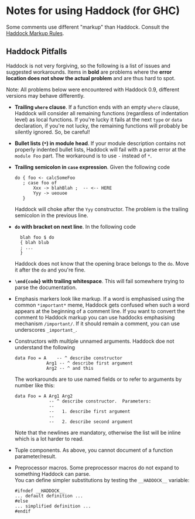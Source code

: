 # Notes for using Haddock (for GHC)



Some comments use different "markup" than Haddock.  Consult the [
Haddock Markup Rules](http://www.haskell.org/haddock/doc/html/ch03s08.html).


## Haddock Pitfalls



Haddock is not very forgiving, so the following is a list of issues and suggested workarounds.  Items in **bold** are problems where the **error location does not show the actual problem** and are thus hard to spot.  



Note: All problems below were encountered with Haddock 0.9, different versions may behave differently.


- **Trailing `where` clause**.  If a function ends with an empty `where` clause, Haddock will consider all remaining functions (regardless of indentation level) as local functions.  If you're lucky it fails at the next `type` or `data` declaration, if you're not lucky, the remaining functions will probably be silently ignored.  So, be careful!

- **Bullet lists (`*`) in module head**.  If your module description contains not properly indented bullet lists, Haddock will fail with a parse error at the `module Foo` part.  The workaround is to use `-` instead of `*`.

- **Trailing semicolon in `case` expression**.  Given the following code

  ```wiki
  do { foo <- calcSomeFoo
     ; case foo of
         Xxx -> blahBlah ;  -- <-- HERE
         Yyy -> ueouoe
     }
  ```

  Haddock will choke after the `Yyy` constructor.  The problem is the trailing semicolon in the previous line.

- **`do` with bracket on next line**.  In the following code

  ```wiki
    blah foo $ do
    { blah blub
    ; ...
    }
  ```

  Haddock does not know that the opening brace belongs to the `do`.  Move it after the `do` and you're fine.

- **`\end{code`} with trailing whitespace**.  This will fail somewhere trying to parse the documentation.

- Emphasis markers look like markup.  If a word is emphasised using the common `*important*` meme, Haddock gets confused when such a word appears at the beginning of a comment line.  If you want to convert the comment to Haddock markup you can use haddocks emphasising mechanism `/important/`.  If it should remain a comment, you can use underscores `_important_`.

- Constructors with multiple unnamed arguments.  Haddock doe not understand the following

  ```wiki
  data Foo = A    -- ^ describe constructor
              Arg1 -- ^ describe first argument
              Arg2 -- ^ and this
  ```

  The workarounds are to use named fields or to refer to arguments by number like this:

  ```wiki
  data Foo = A Arg1 Arg2
               -- ^ describe constructor.  Parameters:
               --
               --   1. describe first argument
               --
               --   2. describe second argument
  ```

  Note that the newlines are mandatory, otherwise the list will be inline which is a lot harder to read.

- Tuple components.  As above, you cannot document of a function parameter/result.

- Preprocessor macros.  Some preprocessor macros do not expand to something Haddock can parse.  
  You can define simpler substitutions by testing the `__HADDOCK__` variable:

  ```wiki
  #ifndef __HADDOCK__
  ... default definition ...
  #else
  ... simplified definition ...
  #endif
  ```